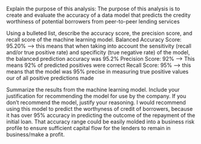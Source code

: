 Explain the purpose of this analysis:
The purpose of this analysis is to create and evaluate the accuracy of a data model that predicts the credity worthiness of potential borrowers from peer-to-peer lending services

Using a bulleted list, describe the accuracy score, the precision score, and recall score of the machine learning model.
Balanced Accuracy Score: 95.20% --> this means that when taking into account the sensitivity (recall and/or true positive rate) and specificity (true negative rate) of the model, the balanced prediction accuracy was 95.2%
Precision Score: 92% --> This means 92% of predicted positives were correct
Recall Score: 95% --> this means that the model was 95% precise in measuring true positive values our of all positive predictions made

Summarize the results from the machine learning model. Include your justification for recommending the model for use by the company. If you don’t recommend the model, justify your reasoning.
I would recommend using this model to predict the worthyness of credit of borrowers, because it has over 95% accuracy in predicting the outcome of the repayment of the initial loan. That accuracy range could be easily molded into a business risk profile to ensure sufficient capital flow for the lenders to remain in business/make a profit.

